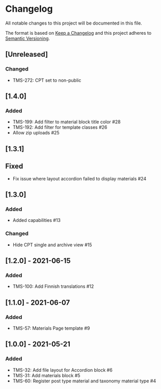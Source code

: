 # Changelog
All notable changes to this project will be documented in this file.

The format is based on [Keep a Changelog][keep-changelog]
and this project adheres to [Semantic Versioning][semver].

## [Unreleased]

### Changed
- TMS-272: CPT set to non-public

## [1.4.0]

### Added
- TMS-199: Add filter to material block title color #28
- TMS-192: Add filter for template classes #26
- Allow zip uploads #25

## [1.3.1]

## Fixed
- Fix issue where layout accordion failed to display materials #24

## [1.3.0]

### Added

- Added capabilities #13

### Changed

- Hide CPT single and archive view #15

## [1.2.0] - 2021-06-15

### Added

- TMS-100: Add Finnish translations #12

## [1.1.0] - 2021-06-07

### Added

- TMS-57: Materials Page template #9

## [1.0.0] - 2021-05-21

### Added

- TMS-32: Add file layout for Accordion block #6
- TMS-31: Add materials block #5
- TMS-60: Register post type material and taxonomy material type #4


[keep-changelog]: http://keepachangelog.com/en/1.0.0/
[semver]: http://semver.org/spec/v2.0.0.html
